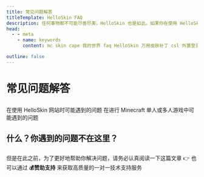 ```yaml
---
title: 常见问题解答
titleTemplate: HelloSkin FAQ
description: 任何事物都不可能尽善尽美，HelloSkin 也是如此。如果你在使用 HelloSkin 的过程中遇到了任何问题，看看这个也许会帮到你。
head:
  - - meta
    - name: keywords
      content: mc skin cape 我的世界 faq HelloSkin 万用皮肤补丁 csl 外置登录 皮肤站 披风 报错 打不开 加载 不显示 无效的会话 看不见 邮件 邮箱

outline: false
---
```


# 常见问题解答

<p style="margin-bottom: 2em"></p>

<NCard title="站点使用相关" link="./site" >
在使用 HelloSkin 网站时可能遇到的问题
</NCard>
<NCard title="游戏内使用相关" link="./in-game" >
在进行 Minecraft 单人或多人游戏中可能遇到的问题
</NCard>

## 什么？你遇到的问题不在这里？

<p style="margin-bottom: 2em"></p>

<NCard title="🙋 直接向我们寻求帮助" link="/problems#运营团队-或是帮助你的人-并不是神" >
但是在此之前，为了更好地帮助你解决问题，请务必认真阅读一下这篇文章 👉
</NCard>
<NCard title="🧑‍🔬 一对一技术支持" link="https://afdian.com/a/tnqzh123" >
也可以通过 <strong>💰赞助支持</strong> 来获取高质量的一对一技术支持服务
</NCard>
